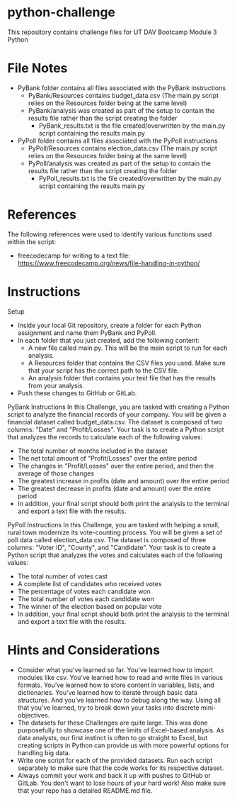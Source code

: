 # python-challenge
This repository contains challenge files for UT DAV Bootcamp Module 3 Python

# File Notes
* PyBank folder contains all files associated with the PyBank instructions
   * PyBank/Resources contains budget_data.csv (The main.py script relies on the Resources folder being at the same level)
   * PyBank/analysis was created as part of the setup to contain the results file rather than the script creating the folder
     * PyBank_results.txt is the file created/overwritten by the main.py script containing the results
   main.py
* PyPoll folder contains all files associated with the PyPoll instructions
   * PyPoll/Resources contains election_data.csv (The main.py script relies on the Resources folder being at the same level)
   * PyPoll/analysis was created as part of the setup to contain the results file rather than the script creating the folder
     * PyPoll_results.txt is the file created/overwritten by the main.py script containing the results
   main.py

# References
The following references were used to identify various functions used within the script:
 * freecodecamp for writing to a text file: https://www.freecodecamp.org/news/file-handling-in-python/

# Instructions

Setup
 * Inside your local Git repository, create a folder for each Python assignment and name them PyBank and PyPoll.
 * In each folder that you just created, add the following content:
   * A new file called main.py. This will be the main script to run for each analysis.
   * A Resources folder that contains the CSV files you used. Make sure that your script has the correct path to the CSV file.
   * An analysis folder that contains your text file that has the results from your analysis.
 * Push these changes to GitHub or GitLab.

PyBank Instructions
In this Challenge, you are tasked with creating a Python script to analyze the financial records of your company. You will be given a financial dataset called budget_data.csv. The dataset is composed of two columns: "Date" and "Profit/Losses".
Your task is to create a Python script that analyzes the records to calculate each of the following values:
 * The total number of months included in the dataset
 * The net total amount of "Profit/Losses" over the entire period
 * The changes in "Profit/Losses" over the entire period, and then the average of those changes
 * The greatest increase in profits (date and amount) over the entire period
 * The greatest decrease in profits (date and amount) over the entire period
 * In addition, your final script should both print the analysis to the terminal and export a text file with the results.

PyPoll Instructions
In this Challenge, you are tasked with helping a small, rural town modernize its vote-counting process.
You will be given a set of poll data called election_data.csv. The dataset is composed of three columns: "Voter ID", "County", and "Candidate". Your task is to create a Python script that analyzes the votes and calculates each of the following values:
 * The total number of votes cast
 * A complete list of candidates who received votes
 * The percentage of votes each candidate won
 * The total number of votes each candidate won
 * The winner of the election based on popular vote
 * In addition, your final script should both print the analysis to the terminal and export a text file with the results.

# Hints and Considerations
 * Consider what you've learned so far. You've learned how to import modules like csv. You’ve learned how to read and write files in various formats. You’ve learned how to store content in variables, lists, and dictionaries. You’ve learned how to iterate through basic data structures. And you’ve learned how to debug along the way. Using all that you've learned, try to break down your tasks into discrete mini-objectives.
 * The datasets for these Challenges are quite large. This was done purposefully to showcase one of the limits of Excel-based analysis. As data analysts, our first instinct is often to go straight to Excel, but creating scripts in Python can provide us with more powerful options for handling big data.
 * Write one script for each of the provided datasets. Run each script separately to make sure that the code works for its respective dataset.
 * Always commit your work and back it up with pushes to GitHub or GitLab. You don't want to lose hours of your hard work! Also make sure that your repo has a detailed README.md file.
